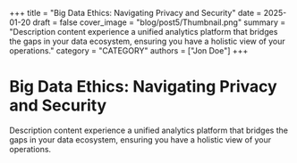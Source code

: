 +++
title = "Big Data Ethics: Navigating Privacy and Security"
date = 2025-01-20
draft = false
cover_image = "blog/post5/Thumbnail.png"
summary = "Description content experience a unified analytics platform that bridges the gaps in your data ecosystem, ensuring you have a holistic view of your operations."
category = "CATEGORY"
authors = ["Jon Doe"]
+++

# Big Data Ethics: Navigating Privacy and Security

Description content experience a unified analytics platform that bridges the gaps in your data ecosystem, ensuring you have a holistic view of your operations.